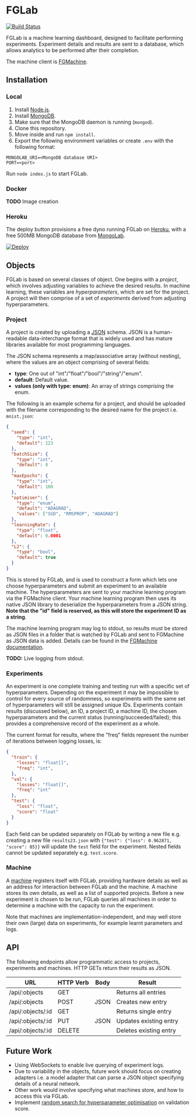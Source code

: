 # FGLab

[![Build Status](https://travis-ci.org/Kaixhin/FGLab.svg?branch=master)](https://travis-ci.org/Kaixhin/FGLab)

FGLab is a machine learning dashboard, designed to facilitate performing experiments. Experiment details and results are sent to a database, which allows analytics to be performed after their completion.

The machine client is [FGMachine](https://github.com/Kaixhin/FGMachine).

## Installation

### Local

1. Install [Node.js](https://nodejs.org/).
1. Install [MongoDB](https://www.mongodb.org/).
1. Make sure that the MongoDB daemon is running (`mongod`).
1. Clone this repository.
1. Move inside and run `npm install`.
1. Export the following environment variables or create `.env` with the following format:

```
MONGOLAB_URI=<MongoDB database URI>
PORT=<port>
```

Run `node index.js` to start FGLab.

### Docker

**TODO** Image creation

### Heroku

The deploy button provisions a free dyno running FGLab on [Heroku](https://www.heroku.com), with a free 500MB MongoDB database from [MongoLab](https://mongolab.com/).

[![Deploy](https://www.herokucdn.com/deploy/button.png)](https://heroku.com/deploy)

## Objects

FGLab is based on several classes of object. One begins with a *project*, which involves adjusting variables to achieve the desired results. In machine learning, these variables are *hyperparameters*, which are set for the project. A project will then comprise of a set of *experiments* derived from adjusting hyperparameters.

### Project

A project is created by uploading a [JSON](http://json.org/) schema. JSON is a human-readable data-interchange format that is widely used and has mature libraries available for most programming languages.

The JSON schema represents a map/associative array (without nesting), where the values are an object comprising of several fields:

- **type**: One out of "int"/"float"/"bool"/"string"/"enum".
- **default**: Default value.
- **values (only with type: enum)**: An array of strings comprising the enum.

The following is an example schema for a project, and should be uploaded with the filename corresponding to the desired name for the project i.e. `mnist.json`:

```json
{
  "seed": {
    "type": "int",
    "default": 123
  },
  "batchSize": {
    "type": "int",
    "default": 8
  },
  "maxEpochs": {
    "type": "int",
    "default": 100
  },
  "optimiser": {
    "type": "enum",
    "default": "ADAGRAD",
    "values": ["SGD", "RMSPROP", "ADAGRAD"]
  },
  "learningRate": {
    "type": "float",
    "default": 0.0001
  },
  "L2": {
    "type": "bool",
    "default": true
  }
}
```

This is stored by FGLab, and is used to construct a form which lets one choose hyperparameters and submit an experiment to an available machine. The hyperparameters are sent to your machine learning program via the FGMachine client. Your machine learning program then uses its native JSON library to deserialize the hyperparameters from a JSON string. **Note that the "id" field is reserved, as this will store the experiment ID as a string**.

The machine learning program may log to stdout, so results must be stored as JSON files in a folder that is watched by FGLab and sent to FGMachine as JSON data is added. Details can be found in the [FGMachine documentation](https://github.com/Kaixhin/FGMachine).

**TODO:** Live logging from stdout.

### Experiments

An experiment is one complete training and testing run with a specific set of hyperparameters. Depending on the experiment it may be impossible to control for every source of randomness, so experiments with the same set of hyperparameters will still be assigned unique IDs. Experiments contain results (discussed below), an ID, a project ID, a machine ID, the chosen hyperparameters and the current status (running/succeeded/failed); this provides a comprehensive record of the experiment as a whole.

The current format for results, where the "freq" fields represent the number of iterations between logging losses, is:

```json
{
  "train": {
    "losses": "float[]",
    "freq": "int",
  },
  "val": {
    "losses": "float[]",
    "freq": "int"
  },
  "test": {
    "loss": "float",
    "score": "float"
  }
}
```

Each field can be updated separately on FGLab by writing a new file e.g. creating a new file `results23.json` with `{"test": {"loss": 0.962871, "score": 85}}` will update the `test` field for the experiment. Nested fields cannot be updated separately e.g. `test.score`.

### Machine

A [machine](https://github.com/Kaixhin/FGMachine) registers itself with FGLab, providing hardware details as well as an address for interaction between FGLab and the machine. A machine stores its own details, as well as a list of supported projects. Before a new experiment is chosen to be run, FGLab queries all machines in order to determine a machine with the capacity to run the experiment.

Note that machines are implementation-independent, and may well store their own (large) data on experiments, for example learnt parameters and logs.

## API

The following endpoints allow programmatic access to projects, experiments and machines. HTTP GETs return their results as JSON.

| URL               | HTTP Verb | Body | Result                 |
|-------------------|-----------|------|------------------------|
| /api/:objects     | GET       |      | Returns all entries    |
| /api/:objects     | POST      | JSON | Creates new entry      |
| /api/:objects/:id | GET       |      | Returns single entry   |
| /api/:objects/:id | PUT       | JSON | Updates existing entry |
| /api/:objects/:id | DELETE    |      | Deletes existing entry |

## Future Work

- Using WebSockets to enable live querying of experiment logs.
- Due to variability in the objects, future work should focus on creating adapters i.e. a model adapter that can parse a JSON object specifying details of a neural network.
- Other work would involve specifying what machines store, and how to access this via FGLab.
- Implement [random search for hyperparameter optimisation](http://www.jmlr.org/papers/v13/bergstra12a.html) on validation score.
